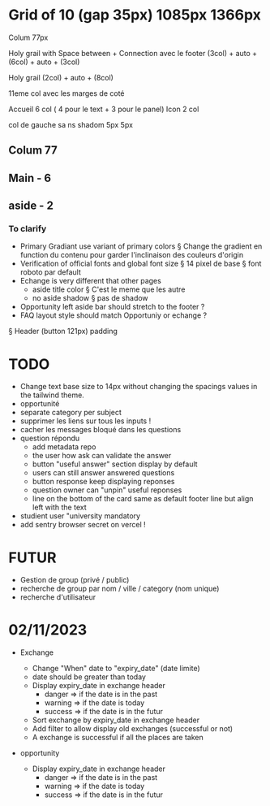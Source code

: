 
# Grid of 10 (gap 35px) 1085px 1366px

Colum 77px

Holy grail with Space between + Connection avec le footer
(3col) + auto + (6col) + auto + (3col)

Holy grail
(2col) + auto + (8col)

11eme col avec les marges de coté

Accueil
6 col ( 4 pour le text + 3 pour le panel)
Icon 2 col

col de gauche sa ns shadom 5px 5px

## Colum 77

## Main - 6

## aside - 2

### To clarify

- Primary Gradiant use variant of primary colors
  § Change the gradient en function du contenu pour garder l'inclinaison des couleurs d'origin
- Verification of official fonts and global font size
  § 14 pixel de base
  § font roboto par default
- Echange is very different that other pages
  - aside title color § C'est le meme que les autre
  - no aside shadow § pas de shadow
- Opportunity left aside bar should stretch to the footer ?
- FAQ layout style should match Opportuniy or echange ?

§ Header (button 121px) padding

# TODO

- Change text base size to 14px without changing the spacings values in the tailwind theme.
- opportunité
- separate category per subject
- supprimer les liens sur tous les inputs !
- cacher les messages bloqué dans les questions
- question répondu
  - add metadata repo
  - the user how ask can validate the answer
  - button "useful answer" section display by default
  - users can still answer answered questions
  - button response keep displaying reponses
  - question owner can "unpin" useful reponses
  - line on the bottom of the card same as default footer line but align left with the text
- studient user "university mandatory
- add sentry browser secret on vercel !

# FUTUR

- Gestion de group (privé / public)
- recherche de group par nom / ville / category (nom unique)
- recherche d'utilisateur

# 02/11/2023

- Exchange

  - Change "When" date to "expiry_date" (date limite)
  - date should be greater than today
  - Display expiry_date in exchange header
    - danger => if the date is in the past
    - warning => if the date is today
    - success => if the date is in the futur
  - Sort exchange by expiry_date in exchange header
  - Add filter to allow display old exchanges (successful or not)
  - A exchange is successful if all the places are taken

- opportunity
  - Display expiry_date in exchange header
    - danger => if the date is in the past
    - warning => if the date is today
    - success => if the date is in the futur
